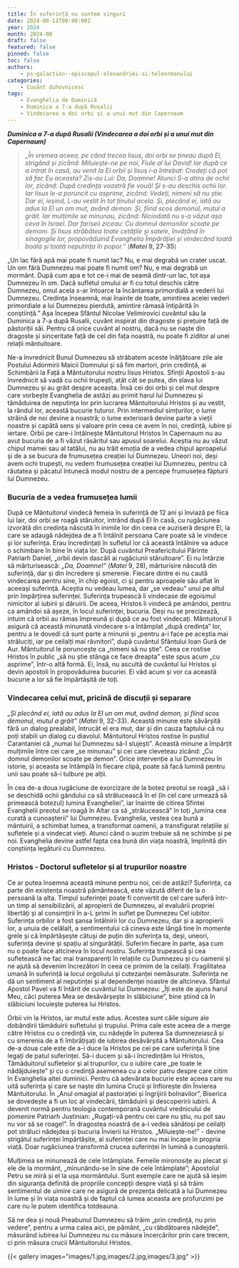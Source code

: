 ```yaml
---
title: În suferință nu suntem singuri
date: 2024-08-11T00:00:00Z
year: 2024
month: 2024-08
draft: false
featured: false
pinned: false
toc: false
authors:
    - ps-galaction--episcopul-alexandriei-si-teleormanului
categories:
    - Cuvânt duhovnicesc
tags:
    - Evanghelia de Duminică
    - Duminica a 7-a după Rusalii
    - Vindecarea a doi orbi și a unui mut din Capernaum
---
```

_**Duminica a 7-a după Rusalii (Vindecarea a doi orbi și a unui mut din Capernaum)**_

> _„În vremea aceea, pe când trecea Iisus, doi orbi se țineau după El, strigând și zicând: Miluiește-ne pe noi, Fiule al lui David! Iar după ce a intrat în casă, au venit la El orbii și Iisus i-a întrebat: Credeți că pot să fac Eu aceasta? Zis-au Lui: Da, Doamne! Atunci S-a atins de ochii lor, zicând: După credința voastră fie vouă! Și s-au deschis ochii lor. Iar Iisus le-a poruncit cu asprime, zicând: Vedeți, nimeni să nu știe. Dar ei, ieșind, L-au vestit în tot ținutul acela. Și, plecând ei, iată au adus la El un om mut, având demon. Și, fiind scos demonul, mutul a grăit. Iar mulțimile se minunau, zicând: Niciodată nu s-a văzut așa ceva în Israel. Dar fariseii ziceau: Cu domnul demonilor scoate pe demoni. Și Iisus străbătea toate cetățile și satele, învățând în sinagogile lor, propovăduind Evanghelia Împărăției și vindecând toată boala și toată neputința în popor.”_ (**_Matei_ 9, 27-35**)

„Un lac fără apă mai poate fi numit lac? Nu, e mai degrabă un crater uscat. Un om fără Dumnezeu mai poate fi numit om? Nu, e mai degrabă un mormânt. După cum apa e tot ce-i mai de seamă dintr-un lac, tot așa Dumnezeu în om. Dacă sufletul omului ar fi cu totul deschis către Dumnezeu, omul acela s-ar întoarce la încântarea primordială a vederii lui Dumnezeu. Credința înseamnă, mai înainte de toate, amintirea acelei vederi primordiale a lui Dumnezeu pierdută, amintire rămasă întipărită în conștiință.” Așa începea Sfântul Nicolae Velimirovici cuvântul său la Duminica a 7-a după Rusalii, cuvânt inspirat din dragoste și prețuire față de păstoriții săi. Pentru că orice cuvânt al nostru, dacă nu se naște din dragoste și sinceritate față de cel din fața noastră, nu poate fi ziditor al unei relații mântuitoare.

Ne-a învrednicit Bunul Dumnezeu să străbatem aceste înălțătoare zile ale Postului Adormirii Maicii Domnului și să fim martori, prin credință, ai Schimbării la Față a Mântuitorului nostru Iisus Hristos. Sfinții Apostoli s-au învrednicit să vadă cu ochii trupești, atât cât se putea, din slava lui Dumnezeu și au grăit despre aceasta. Însă cei doi orbi și cel mut despre care vorbește Evanghelia de astăzi au primit harul lui Dumnezeu și tămăduirea de neputința lor prin lucrarea Mântuitorului Hristos și au vestit, la rândul lor, această bucurie tuturor. Prin intermediul simțurilor, o lume străină de noi devine a noastră; o lume exterioară devine parte a vieții noastre și capătă sens și valoare prin ceea ce avem în noi, credință, iubire și iertare. Orbii pe care-i întâlnește Mântuitorul Hristos în Capernaum nu au avut bucuria de a fi văzut răsăritul sau apusul soarelui. Aceștia nu au văzut chipul mamei sau al tatălui, nu au trăit emoția de a vedea chipul aproapelui și de a se bucura de frumusețea creației lui Dumnezeu. Uneori noi, deși avem ochi trupești, nu vedem frumusețea creației lui Dumnezeu, pentru că răutatea și păcatul întunecă modul nostru de a percepe frumusețea făpturii lui Dumnezeu.

### Bucuria de a vedea frumusețea lumii

După ce Mântuitorul vindecă femeia în suferință de 12 ani și înviază pe fiica lui Iair, doi orbi se roagă stăruitor, intrând după El în casă, cu rugăciunea izvorâtă din credința născută în inimile lor din ceea ce auziseră despre El, la care se adaugă nădejdea de a fi întâlnit persoana Care poate să le vindece și lor suferința. Erau încredințați în sufletul lor că această întâlnire va aduce o schimbare în bine în viața lor. După cuvântul Preafericitului Părinte Patriarh Daniel, „orbii devin dascăli ai rugăciunii stăruitoare”. Ei nu întârzie să mărturisească: _„Da, Doamne!”_ (_Matei_ 9, 28), mărturisire născută din suferință, dar și din încredere și smerenie. Fiecare dintre ei nu caută vindecarea pentru sine, în chip egoist, ci și pentru aproapele său aflat în aceeași suferință. Aceștia nu vedeau lumea, dar „se vedeau” unul pe altul prin împărțirea suferinței. Suferința trupească îi vindecase de egoismul nimicitor al iubirii și dăruirii. De aceea, Hristos îi vindecă pe amândoi, pentru ca amândoi să așeze, în locul suferinței, bucuria. Deși nu se precizează, intuim că orbii au rămas împreună și după ce au fost vindecați. Mântuitorul îi asigură că această minunată vindecare s-a întâmplat „după credința” lor, pentru a le dovedi că sunt parte a minunii și „pentru a-i face pe aceștia mai străluciți, iar pe ceilalți mai râvnitori”, după cuvântul Sfântului Ioan Gură de Aur. Mântuitorul le poruncește ca „nimeni să nu știe”. Ceea ce rostise Hristos în public „să nu știe stânga ce face dreapta” este spus acum „cu asprime”, într-o altă formă. Ei, însă, nu ascultă de cuvântul lui Hristos și devin apostoli în propovăduirea bucuriei. Ei văd acum și vor ca această bucurie a lor să fie împărtășită de toți.

### Vindecarea celui mut, pricină de discuții și separare

_„Și plecând ei, iată au adus la El un om mut, având demon, și fiind scos demonul, mutul a grăit”_ (_Matei_ 9, 32-33). Această minune este săvârșită fără un dialog prealabil, întrucât el era mut, dar și din cauza faptului că nu poți stabili un dialog cu diavolul. Mântuitorul Hristos rostise în pustiul Carantaniei că „numai lui Dumnezeu să-I slujești”. Această minune a împărțit mulțimile între cei care „se minunau” și cei care cleveteau zicând: „Cu domnul demonilor scoate pe demon”. Orice intervenție a lui Dumnezeu în istorie, și aceasta se întâmplă în fiecare clipă, poate să facă lumină pentru unii sau poate să-i tulbure pe alții.

În cea de-a doua rugăciune de exorcizare de la botez preotul se roagă „să i se deschidă ochii gândului ca să strălucească în el (în cel care urmează să primească botezul) lumina Evangheliei”, iar înainte de citirea Sfintei Evanghelii preotul se roagă în Altar ca să „strălucească” în toți „lumina cea curată a cunoașterii” lui Dumnezeu. Evanghelia, vestea cea bună a mântuirii, a schimbat lumea, a transformat oamenii, a transfigurat relațiile și sufletele și a vindecat vieți. Atunci când o auzim trebuie să ne schimbe și pe noi. Evanghelia devine astfel fapta cea bună din viața noastră, împlinită din conștiința legăturii cu Dumnezeu.

### Hristos - Doctorul sufletelor și al trupurilor noastre

Ce ar putea însemna această minune pentru noi, cei de astăzi? Suferința, ca parte din existența noastră pământească, este văzută diferit de la o persoană la alta. Timpul suferinței poate fi convertit de cel care suferă într-un timp al sensibilizării, al apropierii de Dumnezeu, al evaluării propriei libertăți și al consimțirii în a-L primi în suflet pe Dumnezeu Cel iubitor. Suferința orbilor a fost șansa întâlnirii lor cu Dumnezeu, dar și a apropierii lor, a unuia de celălalt, a sentimentului că cineva este lângă tine în momente grele și că împărtășește câtuși de puțin din suferința ta, deși, uneori, suferința devine și spațiu al singurătății. Suferim fiecare în parte, așa cum nu o poate face altcineva în locul nostru. Suferința trupească și cea sufletească ne fac mai transparenți în relațiile cu Dumnezeu și cu oamenii și ne ajută să devenim încrezători în ceea ce primim de la ceilalți. Fragilitatea umană în suferință ia locul orgoliului și cutezanței nemăsurate. Suferința ne dă un sentiment al neputinței și al dependenței noastre de altcineva. Sfântul Apostol Pavel va fi întărit de cuvântul lui Dumnezeu: „Îți este de ajuns harul Meu, căci puterea Mea se desăvârșește în slăbiciune”, bine știind că în slăbiciuni locuiește puterea lui Hristos.

Orbii vin la Hristos, iar mutul este adus. Acestea sunt căile sigure ale dobândirii tămăduirii sufletului și trupului. Prima cale este aceea de a merge către Hristos cu o credință vie, cu nădejde în puterea Sa dumnezeiască și cu smerenia de a fi îmbrățișați de iubirea desăvârșită a Mântuitorului. Cea de-a doua cale este de a-i duce la Hristos pe cei pe care suferința îi ține legați de patul suferinței. Să-i ducem și să-i încredințăm lui Hristos, Tămăduitorul sufletelor și al trupurilor, cu o iubire care „pe toate le nădăjduiește” și cu o credință asemenea cu a celor patru despre care citim în Evanghelia altei duminici. Pentru că adevărata bucurie este aceea care nu uită suferința și care se naște din lumina Crucii și înflorește din Învierea Mântuitorului. În „Anul omagial al pastorației și îngrijirii bolnavilor”, Biserica se dovedește a fi un loc al vindecării, tămăduirii și descoperirii iubirii. A devenit normă pentru teologia contemporană cuvântul vrednicului de pomenire Patriarh Justinian: „Rugați-vă pentru cei care nu știu, nu pot sau nu vor să se roage!”. În dragostea noastră de a-i vedea sănătoși pe ceilalți pot străluci nădejdea și bucuria Învierii lui Hristos. „Miluiește-ne!” - devine strigătul suferinței împărtășite, al suferinței care nu mai încape în propria viață. Doar rugăciunea transformă crucea suferinței în lumină a cunoașterii.

Mulțimea se minunează de cele întâmplate. Femeile mironosițe au plecat și ele de la mormânt, „minunându-se în sine de cele întâmplate”; Apostolul Petru se miră și el la ușa mormântului. Sunt exemple care ne ajută să ieșim din siguranța definită de propriile concepții despre viață și să trăim sentimentul de uimire care ne asigură de prezența delicată a lui Dumnezeu în lume și în viața noastră și de faptul că lumea aceasta are profunzimi pe care nu le putem identifica totdeauna.

Să ne dea și nouă Preabunul Dumnezeu să trăim „prin credință, nu prin vedere”, pentru a urma calea aici, pe pământ, „cu răbdătoarea nădejde”, măsurând iubirea lui Dumnezeu nu cu măsura încercărilor prin care trecem, ci prin măsura crucii Mântuitorului Hristos.

{{< gallery images="images/1.jpg,images/2.jpg,images/3.jpg" >}}